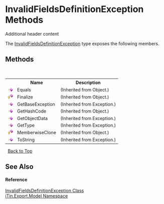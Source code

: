 # InvalidFieldsDefinitionException Methods
Additional header content 

The <a href="T_iTin_Export_Model_InvalidFieldsDefinitionException">InvalidFieldsDefinitionException</a> type exposes the following members.


## Methods
&nbsp;<table><tr><th></th><th>Name</th><th>Description</th></tr><tr><td>![Public method](media/pubmethod.gif "Public method")</td><td>Equals</td><td> (Inherited from Object.)</td></tr><tr><td>![Protected method](media/protmethod.gif "Protected method")</td><td>Finalize</td><td> (Inherited from Object.)</td></tr><tr><td>![Public method](media/pubmethod.gif "Public method")</td><td>GetBaseException</td><td> (Inherited from Exception.)</td></tr><tr><td>![Public method](media/pubmethod.gif "Public method")</td><td>GetHashCode</td><td> (Inherited from Object.)</td></tr><tr><td>![Public method](media/pubmethod.gif "Public method")</td><td>GetObjectData</td><td> (Inherited from Exception.)</td></tr><tr><td>![Public method](media/pubmethod.gif "Public method")</td><td>GetType</td><td> (Inherited from Exception.)</td></tr><tr><td>![Protected method](media/protmethod.gif "Protected method")</td><td>MemberwiseClone</td><td> (Inherited from Object.)</td></tr><tr><td>![Public method](media/pubmethod.gif "Public method")</td><td>ToString</td><td> (Inherited from Exception.)</td></tr></table>&nbsp;
<a href="#invalidfieldsdefinitionexception-methods">Back to Top</a>

## See Also


#### Reference
<a href="T_iTin_Export_Model_InvalidFieldsDefinitionException">InvalidFieldsDefinitionException Class</a><br /><a href="N_iTin_Export_Model">iTin.Export.Model Namespace</a><br />